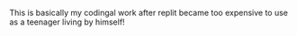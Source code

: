 This is basically my codingal work after replit became too expensive to use as a teenager living by himself!
